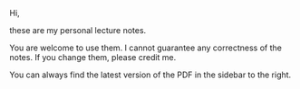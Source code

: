 Hi, 

these are my personal lecture notes. 

You are welcome to use them. I cannot guarantee any correctness of the notes. If you change them, please credit me.


You can always find the latest version of the PDF in the sidebar to the right.
